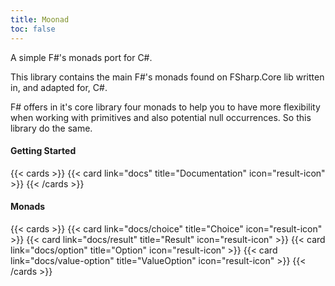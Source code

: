 ```yaml
---
title: Moonad
toc: false
---
```


A simple F#'s monads port for C#.

This library contains the main F#'s monads found on FSharp.Core lib written in, and adapted for, C#.

F# offers in it's core library four monads to help you to have more flexibility when working with primitives and also potential null occurrences. So this library do the same.

#### Getting Started
{{< cards >}}
{{< card link="docs" title="Documentation" icon="result-icon" >}}
{{< /cards >}}

#### Monads

{{< cards >}}
{{< card link="docs/choice" title="Choice" icon="result-icon" >}}
{{< card link="docs/result" title="Result" icon="result-icon" >}}
{{< card link="docs/option" title="Option" icon="result-icon" >}}
{{< card link="docs/value-option" title="ValueOption" icon="result-icon" >}}
{{< /cards >}}
